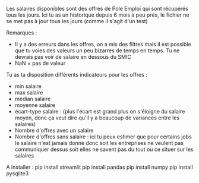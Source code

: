 Les salaires disponibles sont des offres de Pole Emploi qui sont récupérés tous les jours. 
Ici tu as un historique depuis 6 mois à peu près, le fichier ne se met pas à jour tous les jours (comme il s'agit d'un test)

Remarques : 
- Il y a des erreurs dans les offres, on a mis des filtres mais il est possible que tu voies des valeurs un peu bizarres de temps en temps. 
Tu ne devrais pas voir de salaire en dessous du SMIC 
- NaN = pas de valeur 

Tu as ta disposition différents indicateurs pour les offres : 
- min salaire
- max salaire
- median salaire 
- moyenne salaire 
- écart-type salaire : (plus l'écart est grand plus on s'éloigne du salaire moyen, donc ça veut dire qu'il y a beaucoup de variances entre les salaires)
- Nombre d'offres avec un salaire
- Nombre d'offres sans salaire : ici tu peux estimer que pour certains jobs le salaire n'est jamais donné donc soit les entreprises ne veulent pas communiquer dessus soit elles ne savent pas du tout ou ce situer sur les salaires


A installer :
pip install streamlit 
pip install pandas 
pip install numpy 
pip install pysqlite3
